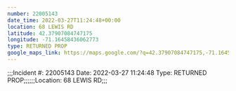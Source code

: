 ```yaml
---
number: 22005143
date_time: 2022-03-27T11:24:48+00:00
location: 68 LEWIS RD
latitude: 42.37907084747175
longitude: -71.16458436062773
type: RETURNED PROP
google_maps_link: https://maps.google.com/?q=42.37907084747175,-71.16458436062773
---
```


;;;Incident #: 22005143  Date: 2022-03-27 11:24:48   Type: RETURNED PROP;;;;;;Location: 68 LEWIS RD;;;

